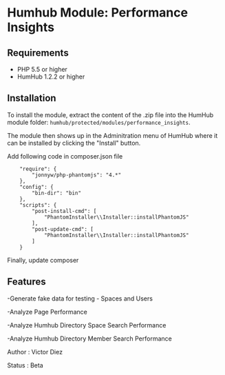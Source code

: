 Humhub Module: Performance Insights
========================================================

## Requirements

- PHP 5.5 or higher
- HumHub 1.2.2 or higher

## Installation

To install the module, extract the content of the .zip file into the HumHub
module folder: `humhub/protected/modules/performance_insights`.

The module then shows up in the Adminitration menu of HumHub where it
can be installed by clicking the "Install" button.

Add following code in composer.json file

        "require": {
            "jonnyw/php-phantomjs": "4.*"
        },
        "config": {
            "bin-dir": "bin"
        },
        "scripts": {
            "post-install-cmd": [
                "PhantomInstaller\\Installer::installPhantomJS"
            ],
            "post-update-cmd": [
                "PhantomInstaller\\Installer::installPhantomJS"
            ]
        }
Finally, update composer

## Features

-Generate fake data for testing - Spaces and Users

-Analyze Page Performance

-Analyze Humhub Directory Space Search Performance

-Analyze Humhub Directory Member Search Performance

Author : Victor Diez  

Status : Beta